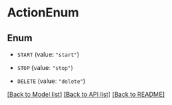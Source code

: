 # ActionEnum

## Enum


* `START` (value: `"start"`)

* `STOP` (value: `"stop"`)

* `DELETE` (value: `"delete"`)


[[Back to Model list]](../README.md#documentation-for-models) [[Back to API list]](../README.md#documentation-for-api-endpoints) [[Back to README]](../README.md)


